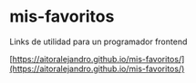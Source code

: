 # mis-favoritos
Links de utilidad para un programador frontend

[https://aitoralejandro.github.io/mis-favoritos/](https://aitoralejandro.github.io/mis-favoritos/)
